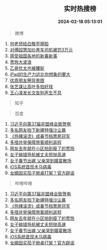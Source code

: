 <div align="center"><h2>实时热搜榜</h2><h4>2024-02-18 05:13:01</h4></div>

> 微博  

1. [何老师给白敬亭擦脸](https://s.weibo.com/weibo?q=%23%E4%BD%95%E8%80%81%E5%B8%88%E7%BB%99%E7%99%BD%E6%95%AC%E4%BA%AD%E6%93%A6%E8%84%B8%23&t=31&band_rank=1&Refer=top)<br />
2. [对傅园慧加价黑车司机被罚3万元](https://s.weibo.com/weibo?q=%23%E5%AF%B9%E5%82%85%E5%9B%AD%E6%85%A7%E5%8A%A0%E4%BB%B7%E9%BB%91%E8%BD%A6%E5%8F%B8%E6%9C%BA%E8%A2%AB%E7%BD%9A3%E4%B8%87%E5%85%83%23&t=31&band_rank=2&Refer=top)<br />
3. [感受祖国各地的新春新事](https://s.weibo.com/weibo?q=%23%E6%84%9F%E5%8F%97%E7%A5%96%E5%9B%BD%E5%90%84%E5%9C%B0%E7%9A%84%E6%96%B0%E6%98%A5%E6%96%B0%E4%BA%8B%23&t=31&band_rank=3&Refer=top)<br />
4. [贾玲大波浪](https://s.weibo.com/weibo?q=%23%E8%B4%BE%E7%8E%B2%E5%A4%A7%E6%B3%A2%E6%B5%AA%23&t=31&band_rank=4&Refer=top)<br />
5. [乙骨忧太也被腰斩](https://s.weibo.com/weibo?q=%E4%B9%99%E9%AA%A8%E5%BF%A7%E5%A4%AA%E4%B9%9F%E8%A2%AB%E8%85%B0%E6%96%A9&t=31&band_rank=5&Refer=top)<br />
6. [iPad的生产力远比你想象的要大](https://s.weibo.com/weibo?q=iPad%E7%9A%84%E7%94%9F%E4%BA%A7%E5%8A%9B%E8%BF%9C%E6%AF%94%E4%BD%A0%E6%83%B3%E8%B1%A1%E7%9A%84%E8%A6%81%E5%A4%A7&t=31&band_rank=6&Refer=top)<br />
7. [优质朋友圈背景图](https://s.weibo.com/weibo?q=%23%E4%BC%98%E8%B4%A8%E6%9C%8B%E5%8F%8B%E5%9C%88%E8%83%8C%E6%99%AF%E5%9B%BE%23&t=31&band_rank=7&Refer=top)<br />
8. [张艺谋让高叶多拍好戏](https://s.weibo.com/weibo?q=%23%E5%BC%A0%E8%89%BA%E8%B0%8B%E8%AE%A9%E9%AB%98%E5%8F%B6%E5%A4%9A%E6%8B%8D%E5%A5%BD%E6%88%8F%23&t=31&band_rank=8&Refer=top)<br />
9. [王心凌发长文告别声生不息](https://s.weibo.com/weibo?q=%23%E7%8E%8B%E5%BF%83%E5%87%8C%E5%8F%91%E9%95%BF%E6%96%87%E5%91%8A%E5%88%AB%E5%A3%B0%E7%94%9F%E4%B8%8D%E6%81%AF%23&t=31&band_rank=9&Refer=top)<br />

> 知乎  


> 百度  

1. [习近平向第37届非盟峰会致贺电](https://www.baidu.com/s?wd=%E4%B9%A0%E8%BF%91%E5%B9%B3%E5%90%91%E7%AC%AC37%E5%B1%8A%E9%9D%9E%E7%9B%9F%E5%B3%B0%E4%BC%9A%E8%87%B4%E8%B4%BA%E7%94%B5&sa=fyb_news&rsv_dl=fyb_news)<br />
2. [多名网友拍下新疆特强沙尘暴](https://www.baidu.com/s?wd=%E5%A4%9A%E5%90%8D%E7%BD%91%E5%8F%8B%E6%8B%8D%E4%B8%8B%E6%96%B0%E7%96%86%E7%89%B9%E5%BC%BA%E6%B2%99%E5%B0%98%E6%9A%B4&sa=fyb_news&rsv_dl=fyb_news)<br />
3. [《热辣滚烫》成春节档票房冠军](https://www.baidu.com/s?wd=%E3%80%8A%E7%83%AD%E8%BE%A3%E6%BB%9A%E7%83%AB%E3%80%8B%E6%88%90%E6%98%A5%E8%8A%82%E6%A1%A3%E7%A5%A8%E6%88%BF%E5%86%A0%E5%86%9B&sa=fyb_news&rsv_dl=fyb_news)<br />
4. [多措并举保障旅客顺利返程](https://www.baidu.com/s?wd=%E5%A4%9A%E6%8E%AA%E5%B9%B6%E4%B8%BE%E4%BF%9D%E9%9A%9C%E6%97%85%E5%AE%A2%E9%A1%BA%E5%88%A9%E8%BF%94%E7%A8%8B&sa=fyb_news&rsv_dl=fyb_news)<br />
5. [网友去年就在小区拍到瘦了的贾玲](https://www.baidu.com/s?wd=%E7%BD%91%E5%8F%8B%E5%8E%BB%E5%B9%B4%E5%B0%B1%E5%9C%A8%E5%B0%8F%E5%8C%BA%E6%8B%8D%E5%88%B0%E7%98%A6%E4%BA%86%E7%9A%84%E8%B4%BE%E7%8E%B2&sa=fyb_news&rsv_dl=fyb_news)<br />
6. [女子输错导航被丈夫怒抛高速](https://www.baidu.com/s?wd=%E5%A5%B3%E5%AD%90%E8%BE%93%E9%94%99%E5%AF%BC%E8%88%AA%E8%A2%AB%E4%B8%88%E5%A4%AB%E6%80%92%E6%8A%9B%E9%AB%98%E9%80%9F&sa=fyb_news&rsv_dl=fyb_news)<br />
7. [女子春节出嫁 父亲哭到婚宴散场](https://www.baidu.com/s?wd=%E5%A5%B3%E5%AD%90%E6%98%A5%E8%8A%82%E5%87%BA%E5%AB%81+%E7%88%B6%E4%BA%B2%E5%93%AD%E5%88%B0%E5%A9%9A%E5%AE%B4%E6%95%A3%E5%9C%BA&sa=fyb_news&rsv_dl=fyb_news)<br />
8. [iOS系统首现木马病毒](https://www.baidu.com/s?wd=iOS%E7%B3%BB%E7%BB%9F%E9%A6%96%E7%8E%B0%E6%9C%A8%E9%A9%AC%E7%97%85%E6%AF%92&sa=fyb_news&rsv_dl=fyb_news)<br />
9. [女婿因买茄子掀桌打架？官方辟谣](https://www.baidu.com/s?wd=%E5%A5%B3%E5%A9%BF%E5%9B%A0%E4%B9%B0%E8%8C%84%E5%AD%90%E6%8E%80%E6%A1%8C%E6%89%93%E6%9E%B6%EF%BC%9F%E5%AE%98%E6%96%B9%E8%BE%9F%E8%B0%A3&sa=fyb_news&rsv_dl=fyb_news)<br />

> 哔哩哔哩  

1. [习近平向第37届非盟峰会致贺电](https://www.baidu.com/s?wd=%E4%B9%A0%E8%BF%91%E5%B9%B3%E5%90%91%E7%AC%AC37%E5%B1%8A%E9%9D%9E%E7%9B%9F%E5%B3%B0%E4%BC%9A%E8%87%B4%E8%B4%BA%E7%94%B5&sa=fyb_news&rsv_dl=fyb_news)<br />
2. [多名网友拍下新疆特强沙尘暴](https://www.baidu.com/s?wd=%E5%A4%9A%E5%90%8D%E7%BD%91%E5%8F%8B%E6%8B%8D%E4%B8%8B%E6%96%B0%E7%96%86%E7%89%B9%E5%BC%BA%E6%B2%99%E5%B0%98%E6%9A%B4&sa=fyb_news&rsv_dl=fyb_news)<br />
3. [《热辣滚烫》成春节档票房冠军](https://www.baidu.com/s?wd=%E3%80%8A%E7%83%AD%E8%BE%A3%E6%BB%9A%E7%83%AB%E3%80%8B%E6%88%90%E6%98%A5%E8%8A%82%E6%A1%A3%E7%A5%A8%E6%88%BF%E5%86%A0%E5%86%9B&sa=fyb_news&rsv_dl=fyb_news)<br />
4. [多措并举保障旅客顺利返程](https://www.baidu.com/s?wd=%E5%A4%9A%E6%8E%AA%E5%B9%B6%E4%B8%BE%E4%BF%9D%E9%9A%9C%E6%97%85%E5%AE%A2%E9%A1%BA%E5%88%A9%E8%BF%94%E7%A8%8B&sa=fyb_news&rsv_dl=fyb_news)<br />
5. [网友去年就在小区拍到瘦了的贾玲](https://www.baidu.com/s?wd=%E7%BD%91%E5%8F%8B%E5%8E%BB%E5%B9%B4%E5%B0%B1%E5%9C%A8%E5%B0%8F%E5%8C%BA%E6%8B%8D%E5%88%B0%E7%98%A6%E4%BA%86%E7%9A%84%E8%B4%BE%E7%8E%B2&sa=fyb_news&rsv_dl=fyb_news)<br />
6. [女子输错导航被丈夫怒抛高速](https://www.baidu.com/s?wd=%E5%A5%B3%E5%AD%90%E8%BE%93%E9%94%99%E5%AF%BC%E8%88%AA%E8%A2%AB%E4%B8%88%E5%A4%AB%E6%80%92%E6%8A%9B%E9%AB%98%E9%80%9F&sa=fyb_news&rsv_dl=fyb_news)<br />
7. [女子春节出嫁 父亲哭到婚宴散场](https://www.baidu.com/s?wd=%E5%A5%B3%E5%AD%90%E6%98%A5%E8%8A%82%E5%87%BA%E5%AB%81+%E7%88%B6%E4%BA%B2%E5%93%AD%E5%88%B0%E5%A9%9A%E5%AE%B4%E6%95%A3%E5%9C%BA&sa=fyb_news&rsv_dl=fyb_news)<br />
8. [iOS系统首现木马病毒](https://www.baidu.com/s?wd=iOS%E7%B3%BB%E7%BB%9F%E9%A6%96%E7%8E%B0%E6%9C%A8%E9%A9%AC%E7%97%85%E6%AF%92&sa=fyb_news&rsv_dl=fyb_news)<br />
9. [女婿因买茄子掀桌打架？官方辟谣](https://www.baidu.com/s?wd=%E5%A5%B3%E5%A9%BF%E5%9B%A0%E4%B9%B0%E8%8C%84%E5%AD%90%E6%8E%80%E6%A1%8C%E6%89%93%E6%9E%B6%EF%BC%9F%E5%AE%98%E6%96%B9%E8%BE%9F%E8%B0%A3&sa=fyb_news&rsv_dl=fyb_news)<br />
